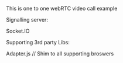 This is one to one webRTC video call example

Signalling server:

Socket.IO

Supporting 3rd party Libs:

Adapter.js // Shim to all supporting broswers

